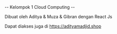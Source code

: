 -- Kelompok 1 Cloud Computing --

Dibuat oleh Aditya & Muza & Gibran dengan React Js

Dapat diakses juga di https://adityamadjid.shop


